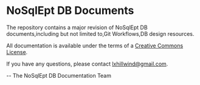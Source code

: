 # NoSqlEpt DB Documents

The repository contains a major revision of NoSqlEpt DB documents,including but not limited to,Git Workflows,DB design resources.



All documentation is available under the terms of a [Creative Commons License](http://creativecommons.org/licenses/by-nc-sa/3.0/).

If you have any questions, please contact [lxhillwind@gmail.com](mailto:lxhillwind@gmail.com).

-- The NoSqlEpt DB Documentation Team